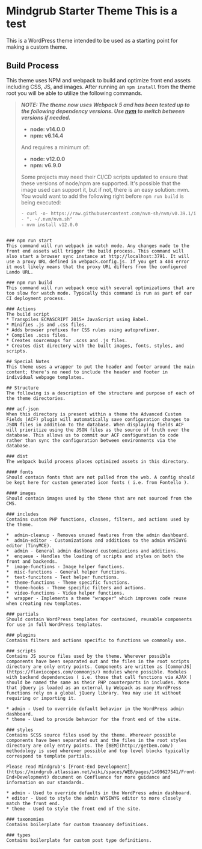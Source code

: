 # Mindgrub Starter Theme This is a test

This is a WordPress theme intended to be used as a starting point for making a custom theme.

## Build Process

This theme uses NPM and webpack to build and optimize front end assets including CSS, JS, and images. After running an `npm install` from the theme root you will be able to utilize the following commands.

> **<em>NOTE: The theme now uses Webpack 5 and has been tested up to the following dependency versions. Use [nvm](https://github.com/nvm-sh/nvm) to switch between versions if needed.</em>**
> - **node: v14.0.0**
> - **npm: v6.14.4**
>
> And requires a minimum of:
> - **node: v12.0.0**
> - **npm: v6.9.0**
>
> Some projects may need their CI/CD scripts updated to ensure that these versions of
> node/npm are supported. It's possible that the image used can support it, but if not, there is an easy solution: nvm.
> You would want to add the following right before `npm run build` is being executed:
> ```html
> - curl -o- https://raw.githubusercontent.com/nvm-sh/nvm/v0.39.1/install.sh | bash
> - ". ~/.nvm/nvm.sh"
> - nvm install v12.0.0
```

### npm run start
This command will run webpack in watch mode. Any changes made to the front end assets will trigger the build process. This command will also start a browser sync instance at http://localhost:3791. It will use a proxy URL defined in webpack.config.js. If you get a 404 error it most likely means that the proxy URL differs from the configured Lando URL.

### npm run build
This command will run webpack once with several optimizations that are too slow for watch mode. Typically this command is run as part of our CI deployment process.

### Actions
The build script
* Transpiles ECMASCRIPT 2015+ JavaScript using Babel.
* Minifies .js and .css files.
* Adds browser prefixes for CSS rules using autoprefixer.
* Compiles .scss files.
* Creates sourcemaps for .scss and .js files.
* Creates dist directory with the built images, fonts, styles, and scripts.

## Special Notes
This theme uses a wrapper to put the header and footer around the main content; there's no need to include the header and footer in individual webpage templates.

## Structure
The following is a description of the structure and purpose of each of the theme directories.

### acf-json
When this directory is present within a theme the Advanced Custom Fields (ACF) plugin will automatically save configuration changes to JSON files in addition to the database. When displaying fields ACF will prioritize using the JSON files as the source of truth over the database. This allows us to commit our ACF configuration to code rather than sync the configuration between environments via the database.

### dist
The webpack build process places optimized assets in this directory.

#### fonts
Should contain fonts that are not pulled from the web. A config should be kept here for custom generated icon fonts ( i.e. from Fontello ).

#### images
Should contain images used by the theme that are not sourced from the CMS.

### includes
Contains custom PHP functions, classes, filters, and actions used by the theme.

*  admin-cleanup - Removes unused features from the admin dashboard.
*  admin-editor - Customizations and additions to the admin WYSIWYG editor (TinyMCE).
*  admin - General admin dashboard customizations and additions.
*  enqueue - Handles the loading of scripts and styles on both the front and backends.
*  image-functions - Image helper functions.
*  misc-functions - General helper functions.
*  text-funcitons - Text helper functions.
*  theme-functions - Theme specific functions.
*  theme-hooks - Theme specific filters and actions.
*  video-functions - Video helper functions.
*  wrapper - Implements a theme "wrapper" which improves code reuse when creating new templates.

### partials
Should contain WordPress templates for contained, reusable components for use in full WordPress templates.

### plugins
Contains filters and actions specific to functions we commonly use.

### scripts
Contains JS source files used by the theme. Wherever possible components have been separated out and the files in the root scripts directory are only entry points. Components are written as [CommonJS](https://flaviocopes.com/commonjs/) modules where possible. Modules with backend dependencies ( i.e. those that call functions via AJAX ) should be named the same as their PHP counterparts in includes. Note that jQuery is loaded as an external by Webpack as many WordPress functions rely on a global jQuery library. You may use it without requiring or importing it.

* admin - Used to override default behavior in the WordPress admin dashboard.
* theme - Used to provide behavior for the front end of the site.

### styles
Contains SCSS source files used by the theme. Wherever possible components have been separated out and the files in the root styles directory are only entry points. The [BEM](http://getbem.com/) methodology is used wherever possible and top level blocks typically correspond to template partials.

Please read Mindgrub's [Front-End Development](https://mindgrub.atlassian.net/wiki/spaces/WEB/pages/1499627541/Front-End+Development) document on Confluence for more guidance and information on our standards.

* admin - Used to override defaults in the WordPress admin dashboard.
* editor - Used to style the admin WYSIWYG editor to more closely match the front end.
* theme - Used to style the front end of the site.

### taxonomies
Contains boilerplate for custom taxonomy definitions.

### types
Contains boilerplate for custom post type definitions.
